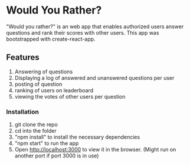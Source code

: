 # Would You Rather?

"Would you rather?" is an web app that enables authorized users answer questions and rank their scores with other users.
This app was bootstrapped with create-react-app.

## Features

1. Answering of questions
2. Displaying a log of answered and unanswered questions per user
3. posting of question
4. ranking of users on leaderboard
5. viewing the votes of other users per question

### Installation

1. git clone the repo
2. cd into the folder
3. "npm install" to install the necessary dependencies
4. "npm start" to run the app 
5. Open [http://localhost:3000](http://localhost:3000) to view it in the browser. (Might run on another port if port 3000 is in use)